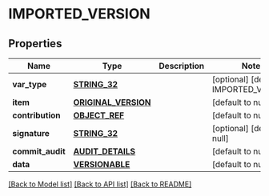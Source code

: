 # IMPORTED_VERSION

## Properties
Name | Type | Description | Notes
------------ | ------------- | ------------- | -------------
**var_type** | [**STRING_32**](STRING_32.md) |  | [optional] [default to IMPORTED_VERSION]
**item** | [**ORIGINAL_VERSION**](OriginalVersion.md) |  | [default to null]
**contribution** | [**OBJECT_REF**](ObjectRef.md) |  | [default to null]
**signature** | [**STRING_32**](STRING_32.md) |  | [optional] [default to null]
**commit_audit** | [**AUDIT_DETAILS**](AuditDetails.md) |  | [default to null]
**data** | [**VERSIONABLE**](Versionable.md) |  | [default to null]

[[Back to Model list]](../README.md#documentation-for-models) [[Back to API list]](../README.md#documentation-for-api-endpoints) [[Back to README]](../README.md)


